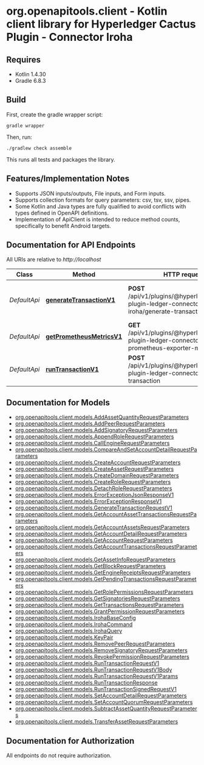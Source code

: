 # org.openapitools.client - Kotlin client library for Hyperledger Cactus Plugin - Connector Iroha

## Requires

* Kotlin 1.4.30
* Gradle 6.8.3

## Build

First, create the gradle wrapper script:

```
gradle wrapper
```

Then, run:

```
./gradlew check assemble
```

This runs all tests and packages the library.

## Features/Implementation Notes

* Supports JSON inputs/outputs, File inputs, and Form inputs.
* Supports collection formats for query parameters: csv, tsv, ssv, pipes.
* Some Kotlin and Java types are fully qualified to avoid conflicts with types defined in OpenAPI definitions.
* Implementation of ApiClient is intended to reduce method counts, specifically to benefit Android targets.

<a name="documentation-for-api-endpoints"></a>
## Documentation for API Endpoints

All URIs are relative to *http://localhost*

Class | Method | HTTP request | Description
------------ | ------------- | ------------- | -------------
*DefaultApi* | [**generateTransactionV1**](docs/DefaultApi.md#generatetransactionv1) | **POST** /api/v1/plugins/@hyperledger/cactus-plugin-ledger-connector-iroha/generate-transaction | Generate transaction that can be signed locally.
*DefaultApi* | [**getPrometheusMetricsV1**](docs/DefaultApi.md#getprometheusmetricsv1) | **GET** /api/v1/plugins/@hyperledger/cactus-plugin-ledger-connector-iroha/get-prometheus-exporter-metrics | Get the Prometheus Metrics
*DefaultApi* | [**runTransactionV1**](docs/DefaultApi.md#runtransactionv1) | **POST** /api/v1/plugins/@hyperledger/cactus-plugin-ledger-connector-iroha/run-transaction | Executes a transaction on a Iroha ledger


<a name="documentation-for-models"></a>
## Documentation for Models

 - [org.openapitools.client.models.AddAssetQuantityRequestParameters](docs/AddAssetQuantityRequestParameters.md)
 - [org.openapitools.client.models.AddPeerRequestParameters](docs/AddPeerRequestParameters.md)
 - [org.openapitools.client.models.AddSignatoryRequestParameters](docs/AddSignatoryRequestParameters.md)
 - [org.openapitools.client.models.AppendRoleRequestParameters](docs/AppendRoleRequestParameters.md)
 - [org.openapitools.client.models.CallEngineRequestParameters](docs/CallEngineRequestParameters.md)
 - [org.openapitools.client.models.CompareAndSetAccountDetailRequestParameters](docs/CompareAndSetAccountDetailRequestParameters.md)
 - [org.openapitools.client.models.CreateAccountRequestParameters](docs/CreateAccountRequestParameters.md)
 - [org.openapitools.client.models.CreateAssetRequestParameters](docs/CreateAssetRequestParameters.md)
 - [org.openapitools.client.models.CreateDomainRequestParameters](docs/CreateDomainRequestParameters.md)
 - [org.openapitools.client.models.CreateRoleRequestParameters](docs/CreateRoleRequestParameters.md)
 - [org.openapitools.client.models.DetachRoleRequestParameters](docs/DetachRoleRequestParameters.md)
 - [org.openapitools.client.models.ErrorExceptionJsonResponseV1](docs/ErrorExceptionJsonResponseV1.md)
 - [org.openapitools.client.models.ErrorExceptionResponseV1](docs/ErrorExceptionResponseV1.md)
 - [org.openapitools.client.models.GenerateTransactionRequestV1](docs/GenerateTransactionRequestV1.md)
 - [org.openapitools.client.models.GetAccountAssetTransactionsRequestParameters](docs/GetAccountAssetTransactionsRequestParameters.md)
 - [org.openapitools.client.models.GetAccountAssetsRequestParameters](docs/GetAccountAssetsRequestParameters.md)
 - [org.openapitools.client.models.GetAccountDetailRequestParameters](docs/GetAccountDetailRequestParameters.md)
 - [org.openapitools.client.models.GetAccountRequestParameters](docs/GetAccountRequestParameters.md)
 - [org.openapitools.client.models.GetAccountTransactionsRequestParameters](docs/GetAccountTransactionsRequestParameters.md)
 - [org.openapitools.client.models.GetAssetInfoRequestParameters](docs/GetAssetInfoRequestParameters.md)
 - [org.openapitools.client.models.GetBlockRequestParameters](docs/GetBlockRequestParameters.md)
 - [org.openapitools.client.models.GetEngineReceiptsRequestParameters](docs/GetEngineReceiptsRequestParameters.md)
 - [org.openapitools.client.models.GetPendingTransactionsRequestParameters](docs/GetPendingTransactionsRequestParameters.md)
 - [org.openapitools.client.models.GetRolePermissionsRequestParameters](docs/GetRolePermissionsRequestParameters.md)
 - [org.openapitools.client.models.GetSignatoriesRequestParameters](docs/GetSignatoriesRequestParameters.md)
 - [org.openapitools.client.models.GetTransactionsRequestParameters](docs/GetTransactionsRequestParameters.md)
 - [org.openapitools.client.models.GrantPermissionRequestParameters](docs/GrantPermissionRequestParameters.md)
 - [org.openapitools.client.models.IrohaBaseConfig](docs/IrohaBaseConfig.md)
 - [org.openapitools.client.models.IrohaCommand](docs/IrohaCommand.md)
 - [org.openapitools.client.models.IrohaQuery](docs/IrohaQuery.md)
 - [org.openapitools.client.models.KeyPair](docs/KeyPair.md)
 - [org.openapitools.client.models.RemovePeerRequestParameters](docs/RemovePeerRequestParameters.md)
 - [org.openapitools.client.models.RemoveSignatoryRequestParameters](docs/RemoveSignatoryRequestParameters.md)
 - [org.openapitools.client.models.RevokePermissionRequestParameters](docs/RevokePermissionRequestParameters.md)
 - [org.openapitools.client.models.RunTransactionRequestV1](docs/RunTransactionRequestV1.md)
 - [org.openapitools.client.models.RunTransactionRequestV1Body](docs/RunTransactionRequestV1Body.md)
 - [org.openapitools.client.models.RunTransactionRequestV1Params](docs/RunTransactionRequestV1Params.md)
 - [org.openapitools.client.models.RunTransactionResponse](docs/RunTransactionResponse.md)
 - [org.openapitools.client.models.RunTransactionSignedRequestV1](docs/RunTransactionSignedRequestV1.md)
 - [org.openapitools.client.models.SetAccountDetailRequestParameters](docs/SetAccountDetailRequestParameters.md)
 - [org.openapitools.client.models.SetAccountQuorumRequestParameters](docs/SetAccountQuorumRequestParameters.md)
 - [org.openapitools.client.models.SubtractAssetQuantityRequestParameters](docs/SubtractAssetQuantityRequestParameters.md)
 - [org.openapitools.client.models.TransferAssetRequestParameters](docs/TransferAssetRequestParameters.md)


<a name="documentation-for-authorization"></a>
## Documentation for Authorization

All endpoints do not require authorization.
